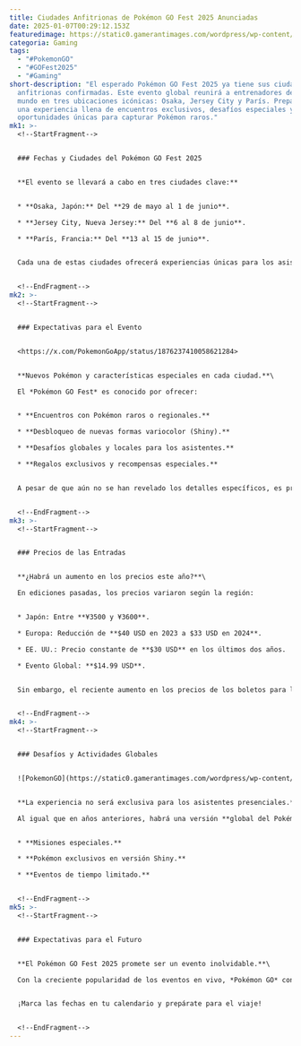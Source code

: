 ```yaml
---
title: Ciudades Anfitrionas de Pokémon GO Fest 2025 Anunciadas
date: 2025-01-07T00:29:12.153Z
featuredimage: https://static0.gamerantimages.com/wordpress/wp-content/uploads/2025/01/pokemon-go-map-locations-europe.jpg?q=70&fit=crop&w=1140&h=&dpr=1
categoria: Gaming
tags:
  - "#PokemonGO"
  - "#GOFest2025"
  - "#Gaming"
short-description: "El esperado Pokémon GO Fest 2025 ya tiene sus ciudades
  anfitrionas confirmadas. Este evento global reunirá a entrenadores de todo el
  mundo en tres ubicaciones icónicas: Osaka, Jersey City y París. Prepárate para
  una experiencia llena de encuentros exclusivos, desafíos especiales y
  oportunidades únicas para capturar Pokémon raros."
mk1: >-
  <!--StartFragment-->


  ### Fechas y Ciudades del Pokémon GO Fest 2025


  **El evento se llevará a cabo en tres ciudades clave:**


  * **Osaka, Japón:** Del **29 de mayo al 1 de junio**.

  * **Jersey City, Nueva Jersey:** Del **6 al 8 de junio**.

  * **París, Francia:** Del **13 al 15 de junio**.


  Cada una de estas ciudades ofrecerá experiencias únicas para los asistentes, con Pokémon exclusivos y desafíos que no estarán disponibles en ninguna otra parte.


  <!--EndFragment-->
mk2: >-
  <!--StartFragment-->


  ### Expectativas para el Evento


  <https://x.com/PokemonGoApp/status/1876237410058621284>


  **Nuevos Pokémon y características especiales en cada ciudad.**\

  El *Pokémon GO Fest* es conocido por ofrecer:


  * **Encuentros con Pokémon raros o regionales.**

  * **Desbloqueo de nuevas formas variocolor (Shiny).**

  * **Desafíos globales y locales para los asistentes.**

  * **Regalos exclusivos y recompensas especiales.**


  A pesar de que aún no se han revelado los detalles específicos, es probable que Niantic siga la fórmula de años anteriores, con desafíos grupales y recompensas exclusivas para cada ciudad.


  <!--EndFragment-->
mk3: >-
  <!--StartFragment-->


  ### Precios de las Entradas


  **¿Habrá un aumento en los precios este año?**\

  En ediciones pasadas, los precios variaron según la región:


  * Japón: Entre **¥3500 y ¥3600**.

  * Europa: Reducción de **$40 USD en 2023 a $33 USD en 2024**.

  * EE. UU.: Precio constante de **$30 USD** en los últimos dos años.

  * Evento Global: **$14.99 USD**.


  Sin embargo, el reciente aumento en los precios de los boletos para los *Community Days* ha generado preocupación entre los jugadores, y muchos temen un aumento similar para el *GO Fest 2025*.


  <!--EndFragment-->
mk4: >-
  <!--StartFragment-->


  ### Desafíos y Actividades Globales


  ![PokemonGO](https://static0.gamerantimages.com/wordpress/wp-content/uploads/2024/10/pokemon-go-artwork.jpg?q=49&fit=crop&w=750&h=422&dpr=2 "PokemonGO")


  **La experiencia no será exclusiva para los asistentes presenciales.**\

  Al igual que en años anteriores, habrá una versión **global del Pokémon GO Fest**, donde entrenadores de todo el mundo podrán participar en desafíos especiales y obtener recompensas exclusivas desde sus propias ciudades.


  * **Misiones especiales.**

  * **Pokémon exclusivos en versión Shiny.**

  * **Eventos de tiempo limitado.**


  <!--EndFragment-->
mk5: >-
  <!--StartFragment-->


  ### Expectativas para el Futuro


  **El Pokémon GO Fest 2025 promete ser un evento inolvidable.**\

  Con la creciente popularidad de los eventos en vivo, *Pokémon GO* continúa uniendo a jugadores de todo el mundo en una experiencia compartida. A medida que se acerquen las fechas, Niantic revelará más detalles sobre los Pokémon destacados, las actividades y las recompensas especiales para los asistentes.


  ¡Marca las fechas en tu calendario y prepárate para el viaje!


  <!--EndFragment-->
---
```

